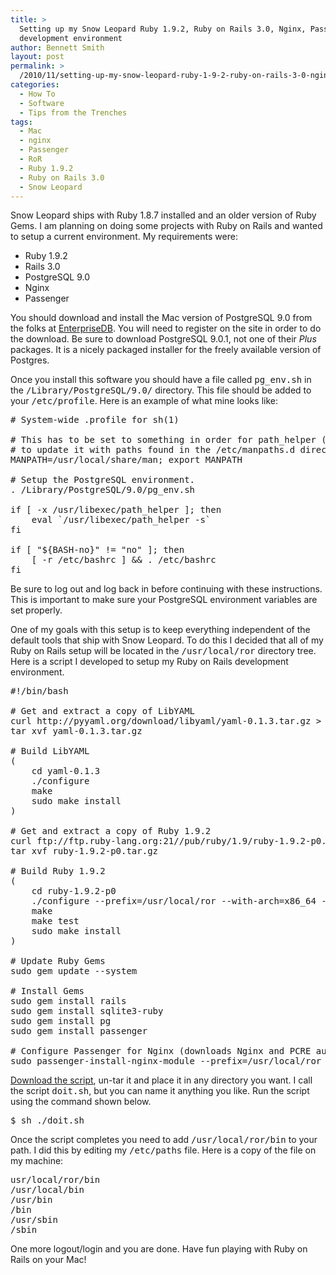 ```yaml
---
title: >
  Setting up my Snow Leopard Ruby 1.9.2, Ruby on Rails 3.0, Nginx, Passenger
  development environment
author: Bennett Smith
layout: post
permalink: >
  /2010/11/setting-up-my-snow-leopard-ruby-1-9-2-ruby-on-rails-3-0-nginx-passenger-development-environment/
categories:
  - How To
  - Software
  - Tips from the Trenches
tags:
  - Mac
  - nginx
  - Passenger
  - RoR
  - Ruby 1.9.2
  - Ruby on Rails 3.0
  - Snow Leopard
---
```

Snow Leopard ships with Ruby 1.8.7 installed and an older version of Ruby Gems. I am planning on doing some projects with Ruby on Rails and wanted to setup a current environment. My requirements were:

*   Ruby 1.9.2
*   Rails 3.0
*   PostgreSQL 9.0
*   Nginx
*   Passenger

You should download and install the Mac version of PostgreSQL 9.0 from the folks at [EnterpriseDB][1]. You will need to register on the site in order to do the download. Be sure to download PostgreSQL 9.0.1, not one of their *Plus* packages. It is a nicely packaged installer for the freely available version of Postgres. 

Once you install this software you should have a file called <tt>pg_env.sh</tt> in the <tt>/Library/PostgreSQL/9.0/</tt> directory. This file should be added to your <tt>/etc/profile</tt>. Here is an example of what mine looks like: 

<pre># System-wide .profile for sh(1)

# This has to be set to something in order for path_helper (below)
# to update it with paths found in the /etc/manpaths.d directory.
MANPATH=/usr/local/share/man; export MANPATH

# Setup the PostgreSQL environment.
. /Library/PostgreSQL/9.0/pg_env.sh

if [ -x /usr/libexec/path_helper ]; then
    eval `/usr/libexec/path_helper -s`
fi

if [ "${BASH-no}" != "no" ]; then
    [ -r /etc/bashrc ] &#038;&#038; . /etc/bashrc
fi
</pre>

Be sure to log out and log back in before continuing with these instructions. This is important to make sure your PostgreSQL environment variables are set properly. 

One of my goals with this setup is to keep everything independent of the default tools that ship with Snow Leopard. To do this I decided that all of my Ruby on Rails setup will be located in the <tt>/usr/local/ror</tt> directory tree. Here is a script I developed to setup my Ruby on Rails development environment. 

<pre>#!/bin/bash

# Get and extract a copy of LibYAML
curl http://pyyaml.org/download/libyaml/yaml-0.1.3.tar.gz > yaml-0.1.3.tar.gz
tar xvf yaml-0.1.3.tar.gz

# Build LibYAML
(
	cd yaml-0.1.3
	./configure
	make
	sudo make install
)

# Get and extract a copy of Ruby 1.9.2
curl ftp://ftp.ruby-lang.org:21//pub/ruby/1.9/ruby-1.9.2-p0.tar.gz > ruby-1.9.2-p0.tar.gz
tar xvf ruby-1.9.2-p0.tar.gz

# Build Ruby 1.9.2
(
	cd ruby-1.9.2-p0
	./configure --prefix=/usr/local/ror --with-arch=x86_64 --enable-shared
	make
	make test
	sudo make install
)

# Update Ruby Gems
sudo gem update --system

# Install Gems
sudo gem install rails
sudo gem install sqlite3-ruby
sudo gem install pg
sudo gem install passenger

# Configure Passenger for Nginx (downloads Nginx and PCRE automatically)
sudo passenger-install-nginx-module --prefix=/usr/local/ror --auto-download --auto
</pre>

<a href="http://wp-media.s3.amazonaws.com/wp-content/uploads/2010/11/doit.sh.tar" class="s3-link">Download the script</a>, un-tar it and place it in any directory you want. I call the script <tt>doit.sh</tt>, but you can name it anything you like. Run the script using the command shown below. 

<pre>$ sh ./doit.sh
</pre>

Once the script completes you need to add <tt>/usr/local/ror/bin</tt> to your path. I did this by editing my <tt>/etc/paths</tt> file. Here is a copy of the file on my machine: 

<pre>usr/local/ror/bin
/usr/local/bin
/usr/bin
/bin
/usr/sbin
/sbin
</pre>

One more logout/login and you are done. Have fun playing with Ruby on Rails on your Mac!


 [1]: http://www.enterprisedb.com/products/download.do
